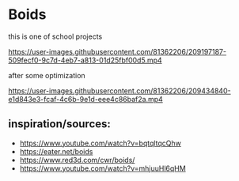 # Boids
this is one of school projects

https://user-images.githubusercontent.com/81362206/209197187-509fecf0-9c7d-4eb7-a813-01d25fbf00d5.mp4

after some optimization

https://user-images.githubusercontent.com/81362206/209434840-e1d843e3-fcaf-4c6b-9e1d-eee4c86baf2a.mp4

## inspiration/sources:
 - https://www.youtube.com/watch?v=bqtqltqcQhw
 - https://eater.net/boids
 - https://www.red3d.com/cwr/boids/
 - https://www.youtube.com/watch?v=mhjuuHl6qHM
